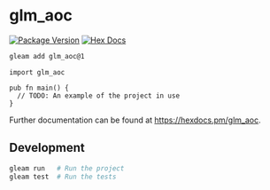 # glm_aoc

[![Package Version](https://img.shields.io/hexpm/v/glm_aoc)](https://hex.pm/packages/glm_aoc)
[![Hex Docs](https://img.shields.io/badge/hex-docs-ffaff3)](https://hexdocs.pm/glm_aoc/)

```sh
gleam add glm_aoc@1
```
```gleam
import glm_aoc

pub fn main() {
  // TODO: An example of the project in use
}
```

Further documentation can be found at <https://hexdocs.pm/glm_aoc>.

## Development

```sh
gleam run   # Run the project
gleam test  # Run the tests
```

